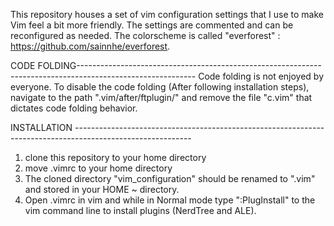 This repository houses a set of vim configuration settings that I use to make Vim feel a bit more friendly. The settings are commented and can be reconfigured as needed. The colorscheme is called "everforest" : https://github.com/sainnhe/everforest. 


CODE FOLDING-----------------------------------------------------------------------------------------------------------
Code folding is not enjoyed by everyone. To disable the code folding (After following installation steps), navigate to the path ".vim/after/ftplugin/" and remove the file "c.vim" that dictates code folding behavior.


INSTALLATION -----------------------------------------------------------------------------------------------------------
1) clone this repository to your home directory
2) move .vimrc to your home directory
3) The cloned directory "vim_configuration" should be renamed to ".vim" and stored in your HOME ~ directory.
4) Open .vimrc in vim and while in Normal mode type ":PlugInstall" to the vim command line to install plugins (NerdTree and ALE).
